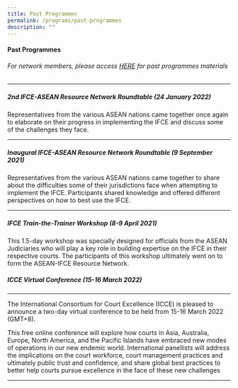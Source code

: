 ```yaml
---
title: Past Programmes
permalink: /programs/past-programmes
description: ""
---
```

#### **Past Programmes**
###### For network members, please access  [HERE](https://tinyurl.com/ASEAN-IFCE-Network-Materials) for past programmes materials
---


##### 2nd IFCE-ASEAN Resource Network Roundtable (24 January 2022)

Representatives from the various ASEAN nations came together once again to elaborate on their progress in implementing the IFCE and discuss some of the challenges they face.


---

##### Inaugural IFCE-ASEAN Resource Network Roundtable (9 September 2021)

Representatives from the various ASEAN nations came together to share about the difficulties some of their jurisdictions face when attempting to implement the IFCE. Participants shared knowledge and offered different perspectives on how to best use the IFCE.

---

##### IFCE Train-the-Trainer Workshop (8-9 April 2021)

This 1.5-day workshop was specially designed for officials from the ASEAN Judiciaries who will play a key role in building expertise on the IFCE in their respective courts. The participants of this workshop ultimately went on to form the ASEAN-IFCE Resource Network.

##### ICCE Virtual Conference (15-16 March 2022)

---

The International Consortium for Court Excellence (ICCE) is pleased to announce a two-day virtual conference to be held from 15-16 March 2022 (GMT+8).

This free online conference will explore how courts in Asia, Australia, Europe, North America, and the Pacific Islands have embraced new modes of operations in our new endemic world. International panellists will address the implications on the court workforce, court management practices and ultimately public trust and confidence, and share global best practices to better help courts pursue excellence in the face of these new challenges

---